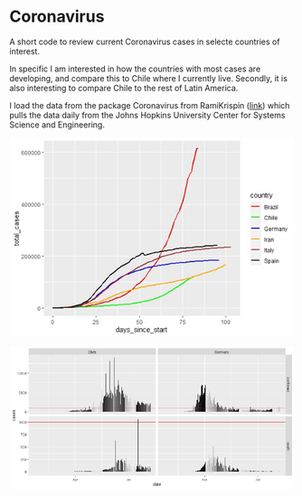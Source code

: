 # Coronavirus

A short code to review current Coronavirus cases in selecte countries of interest.

In specific I am interested in how the countries with most cases are developing, and compare this to Chile where I currently live.
Secondly, it is also interesting to compare Chile to the rest of Latin America.

I load the data from the package Coronavirus from RamiKrispin ([link](https://github.com/RamiKrispin/coronavirus)) which pulls the data daily from the Johns Hopkins University Center for Systems Science and Engineering.

![img](img/Coronavirus_2020_06_06.jpeg)

![img2](img/cases_daily.png)
